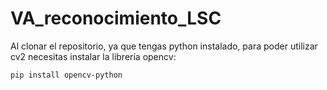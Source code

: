 # VA_reconocimiento_LSC

Al clonar el repositorio, ya que tengas python instalado, para poder utilizar cv2 necesitas instalar la librería opencv:
```bash
pip install opencv-python
```


